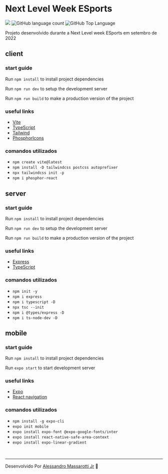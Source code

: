# Next Level Week ESports

<p>
  <img src="https://img.shields.io/badge/made%20by-Alessandro%20Massarotti%20Jr-8B5CF6?style=flat-square">
  <img alt="GitHub language count" src="https://img.shields.io/github/languages/count/alessandro-massarotti-Jr/Next-Level-Week-ESports?color=8B5CF6&style=flat-square">
  <img alt="GitHub Top Language" src="https://img.shields.io/github/languages/top/alessandro-massarotti-Jr/Next-Level-Week-ESports?color=8B5CF6&style=flat-square">
</p>

Projeto desenvolvido durante a Next Level week ESports em setembro de 2022

## client

### start guide

Run `npm install` to install project dependencies

Run `npm run dev` to setup the development server

Run `npm run build` to make a production version of the project

### useful links

- [Vite](https://vitejs.dev/)
- [TypeScript](https://www.typescriptlang.org/)
- [Tailwind](https://tailwindcss.com/)
- [PhosphorIcons](https://phosphoricons.com/)

### comandos utilizados

- `npm create vite@latest`
- `npm install -D tailwindcss postcss autoprefixer`
- `npx tailwindcss init -p`
- `npm i phosphor-react`

## server

### start guide

Run `npm install` to install project dependencies

Run `npm run dev` to setup the development server

Run `npm run build` to make a production version of the project

### useful links

- [Express](https://expressjs.com/)
- [TypeScript](https://www.typescriptlang.org/)

### comandos utilizados

- `npm init -y`
- `npm i express`
- `npm i typescript -D`
- `npx tsc --init`
- `npm i @types/express -D`
- `npm i ts-node-dev -D`

## mobile

### start guide

Run `npm install` to install project dependencies

Run `expo start` to start development server 

### useful links

- [Expo](https://expo.dev/)
- [React navigation](https://reactnavigation.org/)

### comandos utilizados

- `npm install -g expo-cli`
- `expo init mobile`
- `expo install expo-font @expo-google-fonts/inter`
- `expo install react-native-safe-area-context`
- `expo install expo-linear-gradient`


<br>

---

Desenvolvido Por [Alessandro Massarotti Jr](https://github.com/alessandro-massarotti-jr) 🤖